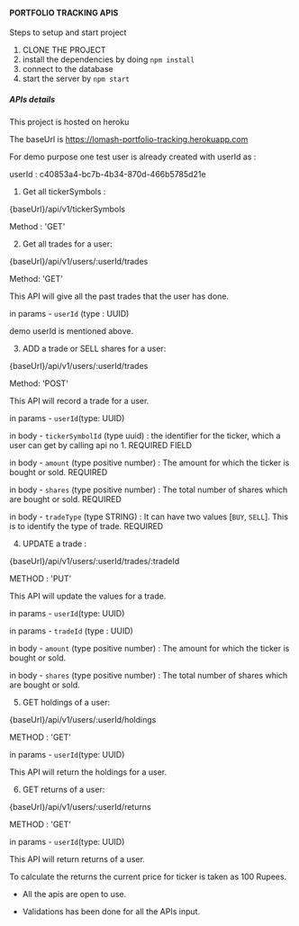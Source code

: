 #### PORTFOLIO TRACKING APIS #####

Steps to setup and start project 

1. CLONE THE PROJECT
2. install the dependencies by doing `npm install`
3. connect to the database
4. start the server by `npm start`


##### APIs details #####

This project is hosted on heroku 

The baseUrl is https://lomash-portfolio-tracking.herokuapp.com

For demo purpose one test user is already created  with userId as :

userId : c40853a4-bc7b-4b34-870d-466b5785d21e


1. Get all tickerSymbols : 

{baseUrl}/api/v1/tickerSymbols 

Method : 'GET'



2. Get all trades for a user:

{baseUrl}/api/v1/users/:userId/trades

Method: 'GET'

This API will give all the past trades that the user has done.

in params - `userId` (type : UUID)

demo userId is  mentioned above.



3. ADD a trade or SELL shares for a user:

{baseUrl}/api/v1/users/:userId/trades

Method: 'POST'

This API will record a trade for a user.

in params - `userId`(type: UUID)

in body - `tickerSymbolId` (type uuid) : the identifier for the ticker, which a user can get by calling api no 1. REQUIRED FIELD

in body - `amount` (type positive number) : The amount for which the ticker is bought or sold. REQUIRED

in body - `shares` (type positive number) : The total number of shares which are bought or sold. REQUIRED

in body - `tradeType` (type STRING) : It can have two values [`BUY`, `SELL`]. This is to identify the type of trade. REQUIRED




4. UPDATE a trade :

{baseUrl}/api/v1/users/:userId/trades/:tradeId

METHOD : 'PUT'

This API will update the values for a trade.

in params - `userId`(type: UUID)

in params - `tradeId` (type : UUID)

in body - `amount` (type positive number) : The amount for which the ticker is bought or sold.

in body - `shares` (type positive number) : The total number of shares which are bought or sold.





5. GET holdings of a user: 

{baseUrl}/api/v1/users/:userId/holdings

METHOD : 'GET'

in params - `userId`(type: UUID)

This API will return the holdings for a user.





6. GET returns of a user:

{baseUrl}/api/v1/users/:userId/returns

METHOD : 'GET'

in params - `userId`(type: UUID)

This API will return returns of a user.

To calculate the returns the current price for ticker is taken as 100 Rupees.





* All the apis are open to use.

* Validations has been done for all the APIs input.











